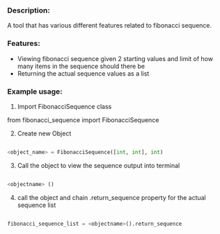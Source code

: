 ### Description:

A tool that has various different features related to fibonacci sequence.

### Features:

- Viewing fibonacci sequence given 2 starting values and limit of how many items in the sequence should there be
- Returning the actual sequence values as a list

### Example usage:

1. Import FibonacciSequence class

from fibonacci_sequence import FibonacciSequence

2. Create new Object

```python

<object_name> = FibonacciSequence([int, int], int)

```

3. Call the object to view the sequence output into terminal 

```python

<objectname> ()

```

4. call the object and chain .return_sequence property for the actual sequence list

```python

fibonacci_sequence_list = <objectname>().return_sequence

```